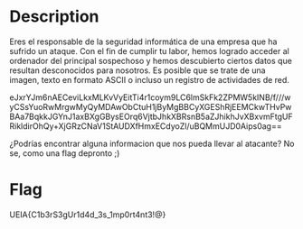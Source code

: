 # Description

Eres el responsable de la seguridad informática de una empresa que ha sufrido un ataque. Con el fin de cumplir tu labor, hemos logrado acceder al ordenador del principal sospechoso y hemos descubierto ciertos datos que resultan desconocidos para nosotros. Es posible que se trate de una imagen, texto en formato ASCII o incluso un registro de actividades de red.

eJxrYJm6nAECeviLkxMLKvVyEitTi4r1coym9LC6lmSkFk2ZPMW5kINB/f///wyCSsYuoRwMrgwMyQyMDAwObCtuH1jByMgBBCyXGEShRjEEMCkwTHvPwBAa7BqkkJGYnJ1axBXgGBysEOrq6VjtbJhkXBRsnB5aZJhikhJvXBxvmFtgUFRikldirOhQy+XjGRzCNaV1StAUDXfHmxECdyoZl/uBQMmUJD0Aips0ag==

¿Podrías encontrar alguna informacion que nos pueda llevar al atacante? No se, como una flag depronto ;)

# Flag

UEIA{C1b3rS3gUr1d4d_3s_1mp0rt4nt3!@}

